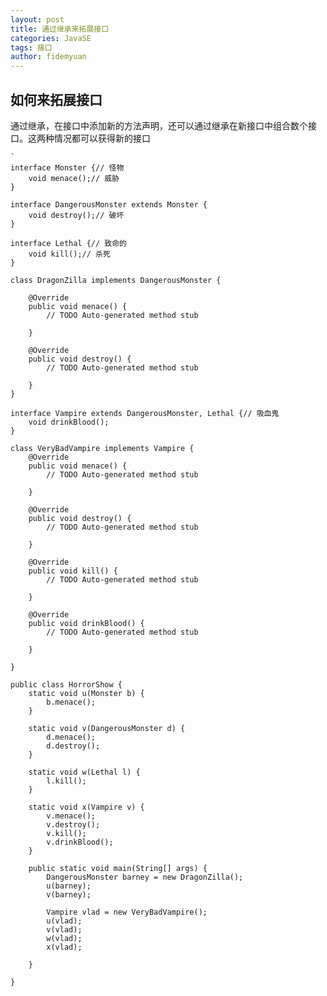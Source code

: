 ```yaml
---
layout: post
title: 通过继承来拓展接口
categories: JavaSE
tags: 接口
author: fidemyuan
---
```


## 如何来拓展接口
通过继承，在接口中添加新的方法声明，还可以通过继承在新接口中组合数个接口。这两种情况都可以获得新的接口

	`
	interface Monster {// 怪物
		void menace();// 威胁
	}
	 
	interface DangerousMonster extends Monster {
		void destroy();// 破坏
	}
	 
	interface Lethal {// 致命的
		void kill();// 杀死
	}
	 
	class DragonZilla implements DangerousMonster {
	 
		@Override
		public void menace() {
			// TODO Auto-generated method stub
	 
		}
	 
		@Override
		public void destroy() {
			// TODO Auto-generated method stub
	 
		}
	}
	 
	interface Vampire extends DangerousMonster, Lethal {// 吸血鬼
		void drinkBlood();
	}
	 
	class VeryBadVampire implements Vampire {
		@Override
		public void menace() {
			// TODO Auto-generated method stub
	 
		}
	 
		@Override
		public void destroy() {
			// TODO Auto-generated method stub
	 
		}
	 
		@Override
		public void kill() {
			// TODO Auto-generated method stub
	 
		}
	 
		@Override
		public void drinkBlood() {
			// TODO Auto-generated method stub
	 
		}
	 
	}
	 
	public class HorrorShow {
		static void u(Monster b) {
			b.menace();
		}
	 
		static void v(DangerousMonster d) {
			d.menace();
			d.destroy();
		}
	 
		static void w(Lethal l) {
			l.kill();
		}
	 
		static void x(Vampire v) {
			v.menace();
			v.destroy();
			v.kill();
			v.drinkBlood();
		}
	 
		public static void main(String[] args) {
			DangerousMonster barney = new DragonZilla();
			u(barney);
			v(barney);
	 
			Vampire vlad = new VeryBadVampire();
			u(vlad);
			v(vlad);
			w(vlad);
			x(vlad);
	 
		}
	 
	}
